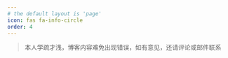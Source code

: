 ```yaml
---
# the default layout is 'page'
icon: fas fa-info-circle
order: 4
---
```


> 本人学疏才浅，博客内容难免出现错误，如有意见，还请评论或邮件联系
